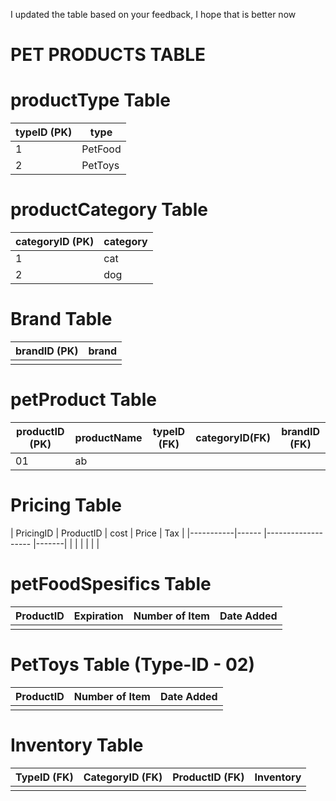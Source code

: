 I updated the table based on your feedback, I hope that is better now

# PET PRODUCTS TABLE

# productType Table

| typeID (PK) | type    |
|-------------|---------|
| 1           | PetFood | 
| 2           | PetToys |

# productCategory Table

| categoryID (PK) | category | 
|-----------------|----------|
| 1               | cat      | 
| 2               | dog      |


# Brand Table

| brandID (PK) | brand |
|--------------|-------|
|              |       |

# petProduct Table

| productID (PK) | productName |  typeID (FK)   |categoryID(FK)|brandID (FK) |
|----------------|-------------|----------------|--------------|-------------|
| 01             | ab          |                |              |             |
# Pricing Table
| PricingID | ProductID |     cost   | Price | Tax |
|-----------|------     |------------------- |-------|
|           |            |           |       |       |
# petFoodSpesifics Table 
| ProductID | Expiration | Number of Item | Date Added |
|-----------|------------|-----------------|-----------|
|           |            |                 |           |
# PetToys Table (Type-ID - 02)

| ProductID | Number of Item | Date Added |
|-----------|-----------------|------------|
|           |                 |            |

# Inventory Table
| TypeID (FK) | CategoryID (FK) | ProductID (FK) | Inventory  |
|-------------|------------------|-----------------|--------  |
|             |                  |                 |          |


